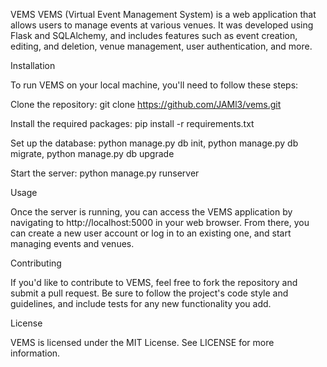VEMS
VEMS (Virtual Event Management System) is a web application that allows users to manage events at various venues. It was developed using Flask and SQLAlchemy, and includes features such as event creation, editing, and deletion, venue management, user authentication, and more.


Installation

To run VEMS on your local machine, you'll need to follow these steps:


Clone the repository: git clone https://github.com/JAMl3/vems.git

Install the required packages: pip install -r requirements.txt

Set up the database: python manage.py db init, python manage.py db migrate, python manage.py db upgrade

Start the server: python manage.py runserver

Usage

Once the server is running, you can access the VEMS application by navigating to http://localhost:5000 in your web browser. From there, you can create a new user account or log in to an existing one, and start managing events and venues.

Contributing

If you'd like to contribute to VEMS, feel free to fork the repository and submit a pull request. Be sure to follow the project's code style and guidelines, and include tests for any new functionality you add.

License

VEMS is licensed under the MIT License. See LICENSE for more information.
